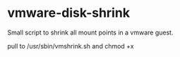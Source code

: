 # vmware-disk-shrink
Small script to shrink all mount points in a vmware guest.

pull to /usr/sbin/vmshrink.sh and chmod +x
